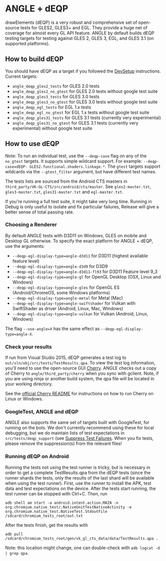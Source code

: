# ANGLE + dEQP

drawElements (dEQP) is a very robust and comprehensive set of open-source
tests for GLES2, GLES3+ and EGL. They provide a huge net of coverage for
almost every GL API feature. ANGLE by default builds dEQP testing targets for
testing against GLES 2, GLES 3, EGL, and GLES 3.1 (on supported platforms).

## How to build dEQP

You should have dEQP as a target if you followed the [DevSetup](DevSetup.md)
instructions. Current targets:

  * `angle_deqp_gles2_tests` for GLES 2.0 tests
  * `angle_deqp_gles2_no_gtest` for GLES 2.0 tests without google test suite
  * `angle_deqp_gles3_tests` for GLES 3.0 tests
  * `angle_deqp_gles3_no_gtest` for GLES 3.0 tests without google test suite
  * `angle_deqp_egl_tests` for EGL 1.x tests
  * `angle_deqp_egl_no_gtest` for EGL 1.x tests without google test suite
  * `angle_deqp_gles31_tests` for GLES 3.1 tests (currently very experimental)
  * `angle_deqp_gles31_no_gtest` for GLES 3.1 tests (currently very experimental) without google test suite

## How to use dEQP

Note:
To run an individual test, use the `--deqp-case` flag on any of the `no_gtest` targets.
It supports simple wildcard support. For example: `--deqp-case=dEQP-
GLES2.functional.shaders.linkage.*`.
The `gtest` targets support wildcards via the `--gtest_filter` argument,
but have different test names.

The tests lists are sourced from the Android CTS masters in
`third_party/VK-GL-CTS/src/android/cts/master`. See `gles2-master.txt`,
`gles3-master.txt`, `gles31-master.txt` and `egl-master.txt`.

If you're running a full test suite, it might take very long time. Running in
Debug is only useful to isolate and fix particular failures, Release will give
a better sense of total passing rate.

### Choosing a Renderer

By default ANGLE tests with D3D11 on Windows, GLES on mobile and Desktop GL otherwise.
To specify the exact platform for ANGLE + dEQP, use the arguments:

  * `--deqp-egl-display-type=angle-d3d11` for D3D11 (highest available feature level)
  * `--deqp-egl-display-type=angle-d3d9` for D3D9
  * `--deqp-egl-display-type=angle-d3d11-fl93` for D3D11 Feature level 9_3
  * `--deqp-egl-display-type=angle-gl` for OpenGL Desktop (OSX, Linux and Windows)
  * `--deqp-egl-display-type=angle-gles` for OpenGL ES (Android/ChromeOS, some Windows platforms)
  * `--deqp-egl-display-type=angle-metal` for Metal (Mac)
  * `--deqp-egl-display-type=angle-swiftshader` for Vulkan with SwiftShader as driver (Android, Linux, Mac, Windows)
  * `--deqp-egl-display-type=angle-vulkan` for Vulkan (Android, Linux, Windows)

The flag `--use-angle=X` has the same effect as `--deqp-egl-display-type=angle-X`.

### Check your results

If run from Visual Studio 2015, dEQP generates a test log to
`out/sln/obj/src/tests/TestResults.qpa`. To view the test log information, you'll need to
use the open-source GUI
[Cherry](https://android.googlesource.com/platform/external/cherry). ANGLE
checks out a copy of Cherry to `angle/third_party/cherry` when you sync with
gclient. Note, if you are using ninja or another build system, the qpa file
will be located in your working directory.

See the [official Cherry README](https://android.googlesource.com/platform/external/cherry/+/master/README)
for instructions on how to run Cherry on Linux or Windows.

### GoogleTest, ANGLE and dEQP

ANGLE also supports the same set of targets built with GoogleTest, for running
on the bots. We don't currently recommend using these for local debugging, but
we do maintain lists of test expectations in `src/tests/deqp_support` (see
[Suppress Test Failures](SuppressTestFailures.md). When
you fix tests, please remove the suppression(s) from the relevant files!

### Running dEQP on Android

Running the tests not using the test runner is tricky, but is necessary in order to get a complete TestResults.qpa from the dEQP tests (since the runner shards the tests, only the results of the last shard will be available when using the test runner). First, use the runner to install the APK, test data and test expectations on the device. After the tests start running, the test runner can be stopped with Ctrl+C. Then, run
```
adb shell am start -a android.intent.action.MAIN -n org.chromium.native_test/.NativeUnitTestNativeActivity -e org.chromium.native_test.NativeTest.StdoutFile /sdcard/chromium_tests_root/out.txt
```
After the tests finish, get the results with
```
adb pull /sdcard/chromium_tests_root/gen/vk_gl_cts_data/data/TestResults.qpa .
```
Note: this location might change, one can double-check with `adb logcat -d | grep qpa`.
